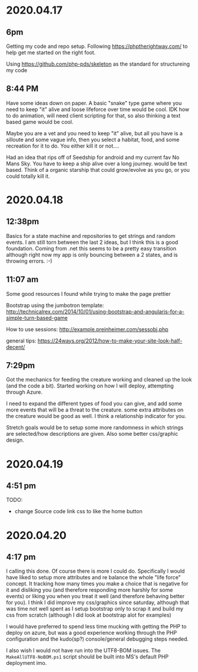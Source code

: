 # 2020.04.17 
## 6pm
Getting my code and repo setup.
Following <https://phptherightway.com/> to help get me started on the right foot. 

Using <https://github.com/php-pds/skeleton> as the standard for structureing my code


## 8:44 PM
Have some ideas down on paper. A basic "snake" type game where you need to keep "it" alive and loose lifeforce over time would be cool. IDK how to do animation, will need client scripting for that, so also thinking a text based game would be cool. 

Maybe you are a vet and you need to keep "it" alive, but all you have is a silloute and some vague info, then you select a habitat, food, and some recreation for it to do. You either kill it or not....


Had an idea that rips off of Seedship for android and my current fav No Mans Sky. You have to keep a ship alive over a long journey. would be text based. Think of a organic starship that could grow/evolve as you go, or you could totally kill it. 

# 2020.04.18
## 12:38pm
Basics for a state machine and repositories to get strings and random events. I am still torn between the last 2 ideas, but I think this is a good foundation. Coming from .net this seems to be a pretty easy transition although right now my app is only bouncing between a 2 states, and is throwing errors. :-)

## 11:07 am
Some good resources I found while trying to make the page prettier

Bootstrap using the jumbotron template: <http://technicalrex.com/2014/10/01/using-bootstrap-and-angularjs-for-a-simple-turn-based-game>

How to use sessions: <http://example.preinheimer.com/sessobj.php>

general tips: <https://24ways.org/2012/how-to-make-your-site-look-half-decent/>

## 7:29pm
Got the mechanics for feeding the creature working and cleaned up the look (and the code a bit). Started working on how I will deploy, attempting through Azure. 

I need to expand the different types of food you can give, and add some more events that will be a threat to the creature. some extra attributes on the creature would be good as well. I think a relationship indicator for you. 

Stretch goals would be to setup some more randomness in which strings are selected/how descriptions are given. Also some better css/graphic design.

# 2020.04.19
## 4:51 pm
TODO: 
* change Source code link css to like the home button

# 2020.04.20
## 4:17 pm
I calling this done. Of course there is more I could do. Specifically I would have liked to setup more attributes and re balance the whole "life force" concept. It tracking how many times you make a choice that is negative for it and disliking you (and therefore responding more harshly for some events) or liking you when you treat it well (and therefore behaving better for you). I think I did improve my css/graphics since saturday, although that was time not well spent as I setup bootstrap only to scrap it and build my css from scratch (although I did look at bootstrap alot for examples)

I would have preferred to spend less time mucking with getting the PHP to deploy on azure, but was a good experience working through the PHP configuration and the kudo(sp?) console/general debugging steps needed. 

I also wish I would not have run into the UTF8-BOM issues. The `MakeAllUTF8-NoBOM.ps1` script should be built into MS's default PHP deployment imo. 
